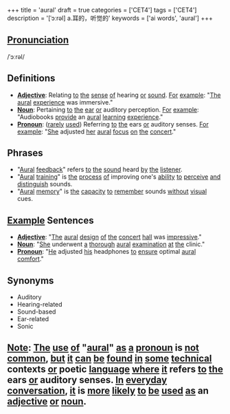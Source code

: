 +++
title = 'aural'
draft = true
categories = ['CET4']
tags = ['CET4']
description = '[ˈɔːrəl] a.耳的，听觉的'
keywords = ['ai words', 'aural']
+++

## [Pronunciation](/en/post/pronunciation/)
/ˈɔːrəl/

## Definitions
- **[Adjective](/en/post/adjective/)**: Relating [to](/en/post/to/) [the](/en/post/the/) [sense](/en/post/sense/) [of](/en/post/of/) hearing [or](/en/post/or/) [sound](/en/post/sound/). [For](/en/post/for/) [example](/en/post/example/): "[The](/en/post/the/) [aural](/en/post/aural/) [experience](/en/post/experience/) was immersive."
- **[Noun](/en/post/noun/)**: Pertaining [to](/en/post/to/) [the](/en/post/the/) [ear](/en/post/ear/) [or](/en/post/or/) auditory perception. [For](/en/post/for/) [example](/en/post/example/): "Audiobooks [provide](/en/post/provide/) an [aural](/en/post/aural/) [learning](/en/post/learning/) [experience](/en/post/experience/)."
- **[Pronoun](/en/post/pronoun/)**: ([rarely](/en/post/rarely/) [used](/en/post/used/)) Referring [to](/en/post/to/) [the](/en/post/the/) ears [or](/en/post/or/) auditory senses. [For](/en/post/for/) [example](/en/post/example/): "[She](/en/post/she/) adjusted [her](/en/post/her/) [aural](/en/post/aural/) [focus](/en/post/focus/) [on](/en/post/on/) [the](/en/post/the/) [concert](/en/post/concert/)."

## Phrases
- "[Aural](/en/post/aural/) [feedback](/en/post/feedback/)" refers [to](/en/post/to/) [the](/en/post/the/) [sound](/en/post/sound/) heard [by](/en/post/by/) [the](/en/post/the/) [listener](/en/post/listener/).
- "[Aural](/en/post/aural/) [training](/en/post/training/)" is [the](/en/post/the/) [process](/en/post/process/) [of](/en/post/of/) improving one's [ability](/en/post/ability/) [to](/en/post/to/) [perceive](/en/post/perceive/) [and](/en/post/and/) [distinguish](/en/post/distinguish/) sounds.
- "[Aural](/en/post/aural/) [memory](/en/post/memory/)" is [the](/en/post/the/) [capacity](/en/post/capacity/) [to](/en/post/to/) [remember](/en/post/remember/) sounds [without](/en/post/without/) [visual](/en/post/visual/) cues.

## [Example](/en/post/example/) Sentences
- **[Adjective](/en/post/adjective/)**: "[The](/en/post/the/) [aural](/en/post/aural/) [design](/en/post/design/) [of](/en/post/of/) [the](/en/post/the/) [concert](/en/post/concert/) [hall](/en/post/hall/) was [impressive](/en/post/impressive/)."
- **[Noun](/en/post/noun/)**: "[She](/en/post/she/) underwent [a](/en/post/a/) [thorough](/en/post/thorough/) [aural](/en/post/aural/) [examination](/en/post/examination/) [at](/en/post/at/) [the](/en/post/the/) clinic."
- **[Pronoun](/en/post/pronoun/)**: "[He](/en/post/he/) adjusted [his](/en/post/his/) headphones [to](/en/post/to/) [ensure](/en/post/ensure/) optimal [aural](/en/post/aural/) [comfort](/en/post/comfort/)."

## Synonyms
- Auditory
- Hearing-related
- Sound-based
- Ear-related
- Sonic

## [Note](/en/post/note/): [The](/en/post/the/) [use](/en/post/use/) [of](/en/post/of/) "[aural](/en/post/aural/)" [as](/en/post/as/) [a](/en/post/a/) [pronoun](/en/post/pronoun/) is [not](/en/post/not/) [common](/en/post/common/), [but](/en/post/but/) [it](/en/post/it/) [can](/en/post/can/) [be](/en/post/be/) [found](/en/post/found/) [in](/en/post/in/) [some](/en/post/some/) [technical](/en/post/technical/) contexts [or](/en/post/or/) poetic [language](/en/post/language/) [where](/en/post/where/) [it](/en/post/it/) refers [to](/en/post/to/) [the](/en/post/the/) ears [or](/en/post/or/) auditory senses. [In](/en/post/in/) [everyday](/en/post/everyday/) [conversation](/en/post/conversation/), [it](/en/post/it/) is [more](/en/post/more/) [likely](/en/post/likely/) [to](/en/post/to/) [be](/en/post/be/) [used](/en/post/used/) [as](/en/post/as/) an [adjective](/en/post/adjective/) [or](/en/post/or/) [noun](/en/post/noun/).
